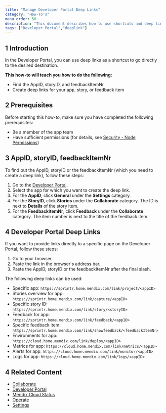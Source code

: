 ```yaml
---
title: "Manage Developer Portal Deep Links"
category: "How-To's"
menu_order: 50
description: "This document describes how to use shortcuts and deep links in the Developer Portal."
tags: ["Developer Portal","deeplink"]
---
```


## 1 Introduction

In the Developer Portal, you can use deep links as a shortcut to go directly to the desired destination. 

**This how-to will teach you how to do the following:**

* Find the AppID, storyID, and feedbackItemNr
* Create deep links for your app, story, or feedback item

## 2 Prerequisites

Before starting this how-to, make sure you have completed the following prerequisites:

* Be a member of the app team
* Have sufficient permissions (for details, see [Security - Node Permissions](../settings/node-permissions))

## 3 AppID, storyID, feedbackItemNr

To find out the AppID, storyID or the feedbackItemNr (which you need to create a deep link), follow these steps:

1. Go to the [Developer Portal](http://home.mendix.com).
2. Select the app for which you want to create the deep link.
3. For the **AppID**, click **General** under the **Settings** category.
4. For the **StoryID**, click **Stories** under the **Collaborate** category. The ID is next to **Details** of the story item.
5. For the **FeedbackItemNr**, click **Feedback** under the **Collaborate** category. The item number is next to the title of the feedback item.

## 4 Developer Portal Deep Links

If you want to provide links directly to a specific page on the Developer Portal, follow these steps:

1. Go to your browser.
2. Paste the link in the browser's address bar.
3. Paste the AppID, storyID or the feedbackItemNr after the final slash.
 
The following deep links can be used:
 
* Specific app: `https://sprintr.home.mendix.com/link/project/<appID>`
* Stories overview for app: `https://sprintr.home.mendix.com/link/capture/<appID>`
* Specific story ID: `https://sprintr.home.mendix.com/link/story/<storyID>`
* Feedback for app: `https://sprintr.home.mendix.com/link/feedback/<appID>`
* Specific feedback item: `https://sprintr.home.mendix.com/link/showfeedback/<feedbackItemNr>`
* Environments for app: `https://cloud.home.mendix.com/link/deploy/<appID>`
* Metrics for app: `https://cloud.home.mendix.com/link/metrics/<appID>`
* Alerts for app: `https://cloud.home.mendix.com/link/monitor/<appID>`
* Logs for app: `https://cloud.home.mendix.com/link/logs/<appID>`

## 4 Related Content

* [Collaborate](/developerportal/collaborate)
* [Developer Portal](/developerportal/general)
* [Mendix Cloud Status](/developerportal/deploy/mendix-cloud-status)
* [Operate](/developerportal/operate)
* [Settings](/developerportal/settings)
